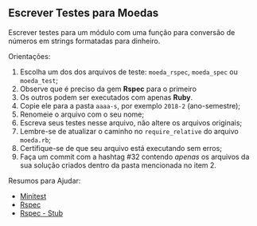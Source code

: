 ## Escrever Testes para Moedas

Escrever testes para um módulo com uma função para conversão de números em strings formatadas para dinheiro.

Orientações:

1. Escolha um dos dos arquivos de teste: `moeda_rspec`, `moeda_spec` ou `moeda_test`;
  1. Observe que é preciso da gem **Rspec** para o primeiro
  2. Os outros podem ser executados com apenas **Ruby**.
2. Copie ele para a pasta `aaaa-s`, por exemplo `2018-2` (ano-semestre);
3. Renomeie o arquivo com o seu nome;
4. Escreva seus testes nesse arquivo, não altere os arquivos originais;
5. Lembre-se de atualizar o caminho no `require_relative` do arquivo `moeda.rb`;
6. Certifique-se de que seu arquivo está executando sem erros;
7. Faça um commit com a hashtag #32 contendo *apenas* os arquivos da sua solução criados dentro da pasta mencionada no item 2.

Resumos para Ajudar:

- [Minitest](https://gist.github.com/elissonmichael/6d2396a8c3a86697bb947724919d973a)
- [Rspec](https://gist.github.com/elissonmichael/455c7fa6f25f4cff6e493cd0f40135ea)
- [Rspec - Stub](https://gist.github.com/elissonmichael/b99ff1506080bc30cdc93e95cd509c6a)
